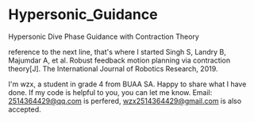 # Hypersonic_Guidance
Hypersonic Dive Phase Guidance with Contraction Theory

reference to the next line, that's where I started
Singh S, Landry B, Majumdar A, et al. Robust feedback motion planning via contraction theory[J]. The International Journal of Robotics Research, 2019.

I'm wzx, a student in grade 4 from BUAA SA. Happy to share what I have done. 
If my code is helpful to you, you can let me know.
Email: 2514364429@qq.com is perfered, wzx2514364429@gmail.com is also accepted.
